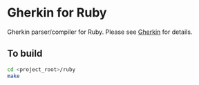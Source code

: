 # Gherkin for Ruby

Gherkin parser/compiler for Ruby. Please see [Gherkin](https://github.com/cucumber/gherkin) for details.

## To build

~~~bash
cd <project_root>/ruby
make
~~~
